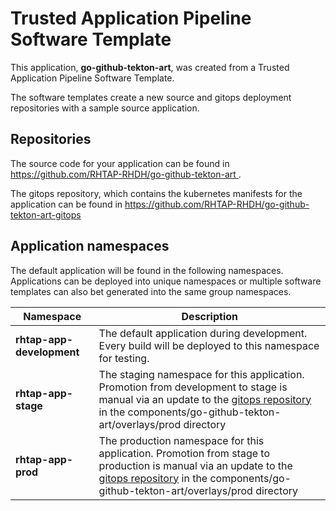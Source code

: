 # Trusted Application Pipeline Software Template

This application, **go-github-tekton-art**, was created from a Trusted Application Pipeline Software Template.

The software templates create a new source and gitops deployment repositories with a sample source application. 

## Repositories

The source code for your application can be found in [https://github.com/RHTAP-RHDH/go-github-tekton-art ](https://github.com/RHTAP-RHDH/go-github-tekton-art ).
 
The gitops repository, which contains the kubernetes manifests for the application can be found in 
[https://github.com/RHTAP-RHDH/go-github-tekton-art-gitops ](https://github.com/RHTAP-RHDH/go-github-tekton-art-gitops ) 

## Application namespaces 

The default application will be found in the following namespaces. Applications can be deployed into unique namespaces or multiple software templates can also bet generated into the same group namespaces.  

|  Namespace   |  Description   |  
| -------- | -------- |   
| **rhtap-app-development** | The default application during development. Every build will be deployed to this namespace for testing. | 
| **rhtap-app-stage** | The staging namespace for this application. Promotion from development to stage is manual via an update to the [gitops repository](https://github.com/RHTAP-RHDH/go-github-tekton-art-gitops ) in the components/go-github-tekton-art/overlays/prod directory |  
| **rhtap-app-prod** | The production namespace for this application. Promotion from stage to production is manual via an update to the [gitops repository](https://github.com/RHTAP-RHDH/go-github-tekton-art-gitops ) in the components/go-github-tekton-art/overlays/prod directory | 